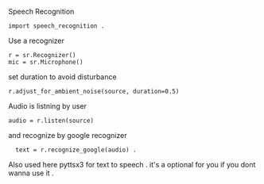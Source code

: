 Speech Recognition 

    import speech_recognition . 
Use a recognizer
    
    r = sr.Recognizer()
    mic = sr.Microphone()
set duration to avoid disturbance  
    
    r.adjust_for_ambient_noise(source, duration=0.5)
Audio is listning by user 
    
    audio = r.listen(source)
  and recognize  by google recognizer 
      
      text = r.recognize_google(audio) . 
 Also used here pyttsx3 for text to speech . it's a optional for you if you dont wanna use it .
